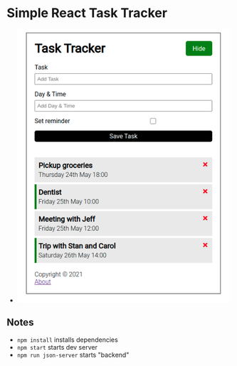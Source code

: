 # Simple React Task Tracker
- ![image info](imgs/simple-task-tracker.png)

## Notes
- `npm install` installs dependencies
- `npm start` starts dev server
- `npm run json-server` starts "backend"